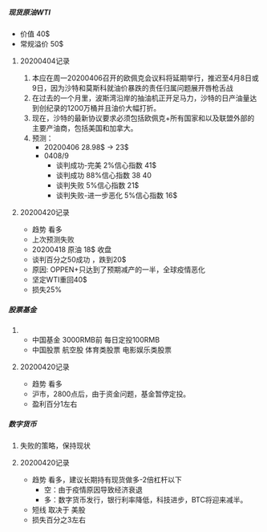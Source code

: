 
### 
##### 现货原油WTI
- 价值 40$
- 常规溢价 50$
1. 20200404记录
    1. 本应在周一20200406召开的欧佩克会议料将延期举行，推迟至4月8日或9日，因为沙特和莫斯科就油价暴跌的责任归属问题展开唇枪舌战 
    2. 在过去的一个月里，波斯湾沿岸的抽油机正开足马力，沙特的日产油量达到创纪录的1200万桶并且油价大幅打折。
    3. 现在，沙特的最新协议要求必须包括欧佩克+所有国家和以及联盟外部的主要产油商，包括美国和加拿大。
    4. 预测：
        - 20200406 28.98$ -> 23$
        - 0408/9
            - 谈判成功-完美  2%信心指数  41$
            - 谈判成功       88%信心指数 38$~40$
            - 谈判失败       5%信心指数  21$
            - 谈判失败-进一步恶化  5%信心指数  16$
    
2. 20200420记录
    - 趋势 看多
    - 上次预测失败
    - 20200418 原油 18$ 收盘
    - 谈判百分之50成功 ，跌到20$
    - 原因: OPPEN+只达到了预期减产的一半，全球疫情恶化
    - 坚定WTI重回40$
    - 损失25%

##### 股票基金 
1. 
    - 中国基金 3000RMB前 每日定投100RMB
    - 中国股票 航空股 体育类股票 电影娱乐类股票
    
2. 20200420记录
    - 趋势 看多
    - 沪市，2800点后，由于资金问题，基金暂停定投。
    - 盈利百分1左右

##### 数字货币
1. 失败的策略，保持现状 

2. 20200420记录
    - 趋势 看多，建议长期持有现货做多-2倍杠杆以下
        - 空：由于疫情原因导致经济衰退
        - 多：数字货币发行，银行利率降低，科技进步，BTC将迎来减半。
    - 短线 取决于 美股
    - 损失百分之3左右
